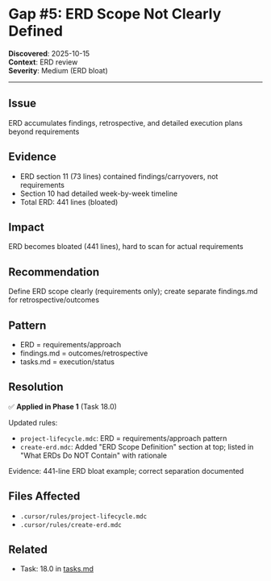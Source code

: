 # Gap #5: ERD Scope Not Clearly Defined

**Discovered**: 2025-10-15  
**Context**: ERD review  
**Severity**: Medium (ERD bloat)

---

## Issue

ERD accumulates findings, retrospective, and detailed execution plans beyond requirements

## Evidence

- ERD section 11 (73 lines) contained findings/carryovers, not requirements
- Section 10 had detailed week-by-week timeline
- Total ERD: 441 lines (bloated)

## Impact

ERD becomes bloated (441 lines), hard to scan for actual requirements

## Recommendation

Define ERD scope clearly (requirements only); create separate findings.md for retrospective/outcomes

## Pattern

- ERD = requirements/approach
- findings.md = outcomes/retrospective
- tasks.md = execution/status

## Resolution

✅ **Applied in Phase 1** (Task 18.0)

Updated rules:
- `project-lifecycle.mdc`: ERD = requirements/approach pattern
- `create-erd.mdc`: Added "ERD Scope Definition" section at top; listed in "What ERDs Do NOT Contain" with rationale

Evidence: 441-line ERD bloat example; correct separation documented

## Files Affected

- `.cursor/rules/project-lifecycle.mdc`
- `.cursor/rules/create-erd.mdc`

## Related

- Task: 18.0 in [tasks.md](../tasks.md)


